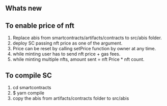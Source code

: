## Whats new ##

## To enable price of nft
1. Replace abis from smartcontracts/artifacts/contracts to src/abis folder.
2. deploy SC passing nft price as one of the argument.
3. Price can be reset by calling setPrice function by owner at any time.
4. while minting user has to send nft price + gas fees.
5. while minting multiple nfts, amount sent = nft Price * nft count.


## To compile SC
1. cd smartcontracts
2. $ yarn compile
3. copy the abis from artifacts/contracts folder to src/abis